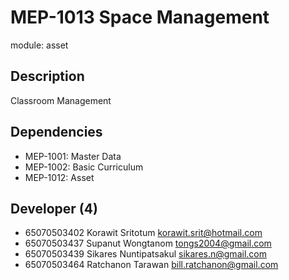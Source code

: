 # MEP-1013 Space Management

module: asset

## Description

Classroom Management

## Dependencies

- MEP-1001: Master Data
- MEP-1002: Basic Curriculum
- MEP-1012: Asset

## Developer (4)

- 65070503402 Korawit Sritotum korawit.srit@hotmail.com
- 65070503437 Supanut Wongtanom tongs2004@gmail.com
- 65070503439 Sikares Nuntipatsakul sikares.n@gmail.com
- 65070503464 Ratchanon Tarawan bill.ratchanon@gmail.com
